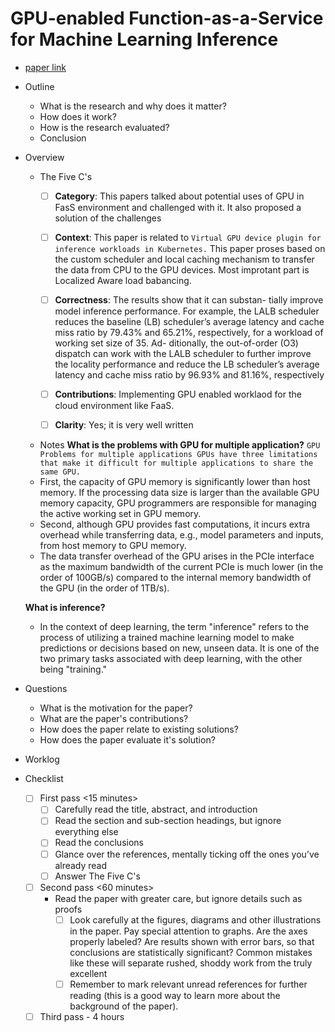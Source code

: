 # GPU-enabled Function-as-a-Service for Machine Learning Inference
* [paper link](https://arxiv.org/abs/2303.05601)
* Outline
  * What is the research and why does it matter?
  * How does it work?
  * How is the research evaluated?
  * Conclusion
* Overview
  * The Five C's
     - [ ] **Category**: 
     This papers talked about potential uses of GPU in FasS environment and challenged with it. It also proposed a solution of the challenges

     - [ ] **Context**: 
     This paper is related to `Virtual GPU device plugin for inference workloads in Kubernetes.` This paper proses based on the custom scheduler and local caching mechanism to transfer the data from CPU to the GPU devices. Most improtant part is Localized Aware load babancing. 
     - [ ] **Correctness**: 
     The results show that it can substan- tially improve model inference performance. For example, the LALB scheduler reduces the baseline (LB) scheduler’s average latency and cache miss ratio by 79.43% and 65.21%, respectively, for a workload of working set size of 35. Ad- ditionally, the out-of-order (O3) dispatch can work with the LALB scheduler to further improve the locality performance and reduce the LB scheduler’s average latency and cache miss ratio by 96.93% and 81.16%, respectively
     - [ ] **Contributions**: 
     Implementing GPU enabled worklaod for the cloud environment like FaaS. 
     - [ ] **Clarity**: 
     Yes; it is very well written
   * Notes
   **What is the problems with GPU for multiple application?**
   `GPU Problems for multiple applications
   GPUs have three limitations that make it difficult for multiple applications to share the same GPU.`
   * First, the capacity of GPU memory is significantly lower than host memory. If the processing data size is larger than the available GPU memory capacity, GPU programmers are responsible for managing the active working set in GPU memory. 
   * Second, although GPU provides fast computations, it incurs extra overhead while transferring data, e.g., model parameters and inputs, from host memory to GPU memory. 
   * The data transfer overhead of the GPU arises in the PCIe interface as the maximum bandwidth of the current PCIe is much lower (in the order of 100GB/s) compared to the internal memory bandwidth of the GPU (in the order of 1TB/s).

   **What is inference?** 
   * In the context of deep learning, the term "inference" refers to the process of utilizing a trained machine learning model to make predictions or decisions based on new, unseen data. It is one of the two primary tasks associated with deep learning, with the other being "training."

   
* Questions
   * What is the motivation for the paper?
   * What are the paper's contributions?
   * How does the paper relate to existing solutions?
   * How does the paper evaluate it's solution?
*  Worklog
* Checklist
   - [ ] First pass <15 minutes>
      - [ ] Carefully read the title, abstract, and introduction
      - [ ] Read the section and sub-section headings, but ignore everything else
      - [ ] Read the conclusions
      - [ ] Glance over the references, mentally ticking off the ones you’ve already read
      - [ ] Answer The Five C's
   - [ ] Second pass <60 minutes>
      * Read the paper with greater care, but ignore details such as proofs
        - [ ] Look carefully at the figures, diagrams and other illustrations in the paper. Pay special attention to graphs. Are the axes properly labeled? Are results shown with error bars, so that conclusions are statistically significant? Common mistakes like these will separate rushed, shoddy work from the truly excellent
        - [ ] Remember to mark relevant unread references for further reading (this is a good way to learn more about the background of the paper).
  - [ ] Third pass - 4 hours
